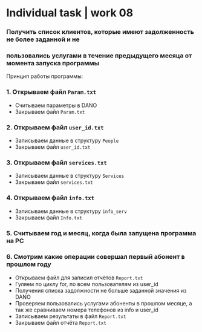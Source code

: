 # Individual task | work 08


### Получить список клиентов, которые имеют задолженность не более заданной и не
### пользовались услугами в течение предыдущего месяца от момента запуска программы

Принцип работы программы:
### 1.  Открываем файл ```Param.txt```
* Считываем параметры в DANO
* Закрываем файл ```Param.txt```

### 2. Открываем файл ```user_id.txt```
* Записываем данные в структуру ```People```
* Закрываем файл ```user_id.txt```

### 3. Открываем файл ```services.txt```
* Записываем данные в структуру ```Services```
* Закрываем файл ```services.txt```

### 4. Открываем файл ```info.txt```
* Записываем данные в структуру ```info_serv```
* Закрываем файл ```Info.txt```

### 5. Считываем год и месяц, когда была запущена программа на PC

### 6. Смотрим какие операции совершал первый абонент в прошлом году
* Открываем файл для записил отчётов ```Report.txt```
* Гуляем по циклу for, по всем пользователям из user_id
* Получения списка задолжности не больше заданной значения из DANO
* Проверяем пользовались услугами абоненты в прошлом месяце, а так же сравниваем номера телефонов из info и user_id
* Записываем результаты в файл ```Report.txt```
* Закрываем файл отчёта ```Report.txt```
